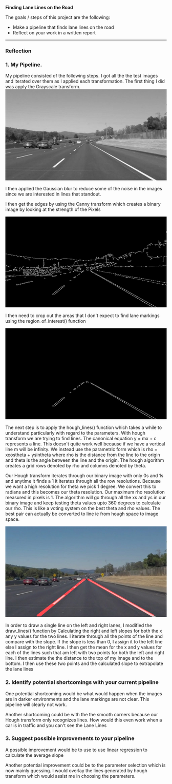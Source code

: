 
**Finding Lane Lines on the Road**

The goals / steps of this project are the following:
* Make a pipeline that finds lane lines on the road
* Reflect on your work in a written report


[//]: # (Image References)

[image1]: grayscale.jpg "Grayscale"
[image2]: edges.jpg "Canny"
[image3]: region_of_interest.jpg "Region of Interest"
[image4]: final_result.jpg "Final Result"

---

### Reflection

### 1. My Pipeline.

My pipeline consisted of the following steps. I got all the the test images and iterated over them as I applied each transformation.
The first thing I did was apply the Grayscale transform.
![alt text][image1]

I then applied the Gaussian blur to reduce some of the noise in the images since we are interested in lines that standout.

I then get the edges by using the Canny transform which creates a binary image by looking at the strength of the Pixels

![alt text][image2]

I then need to crop out the areas that I don't expect to find lane markings using the region_of_interest() function

![alt text][image3]

The next step is to apply the hough_lines() function which takes a while to understand particularly with regard to the parameters. With hough transform we are trying to find lines. The canonical equation y = mx + c represents a line. This doesn't quite work well because if we have a vertical line m will be infinity. We instead use the parametric form which is rho = xcostheta + ysintheta where rho is the distance from the line to the origin and theta is the angle between the line and the origin. The hough algorithm creates a grid rows denoted by rho and columns denoted by theta.

Our Hough transform iterates through our binary image with only 0s and 1s and anytime it finds a 1 it iterates through all the row resolutions. Because we want a high resolution for theta we pick 1 degree. We convert this to radians and this becomes our theta resolution. Our maximum rho resolution measured in pixels is 1. The algorithm will go through all the xs and ys in our binary image and keep testing theta values upto 360 degrees to calculate our rho. This is like a voting system on the best theta and rho values. The best pair can actually be converted to line ie from hough space to image space.

![alt text][image4]


In order to draw a single line on the left and right lanes, I modified the draw_lines() function by
Calculating the right and left slopes for both the x any y values for the two lines. I iterate through all the points of the line and compare with the slope. If the slope is less than 0, I assign it to the left line else I assign to the right line. I then get the mean for the x and y values for each of the lines such that am left with two points for both the left and right line. I then estimate the the distance to the top of my image and to the bottom. I then use these two points and the calculated slope to extrapolate the lane lines


### 2. Identify potential shortcomings with your current pipeline


One potential shortcoming would be what would happen when the images are in darker environments and the lane markings are not clear. This pipeline will clearly not work.

Another shortcoming could be with the the smooth corners because our Hough transform only recognizes lines.
How would this even work when a car is in traffic and you can't see the Lane Lines


### 3. Suggest possible improvements to your pipeline

A possible improvement would be to use to use linear regression to calculate the average slope

Another potential improvement could be to the parameter selection which is now mainly guessing.  I would overlay the lines generated by hough transform which would assist me in choosing the parameters.
